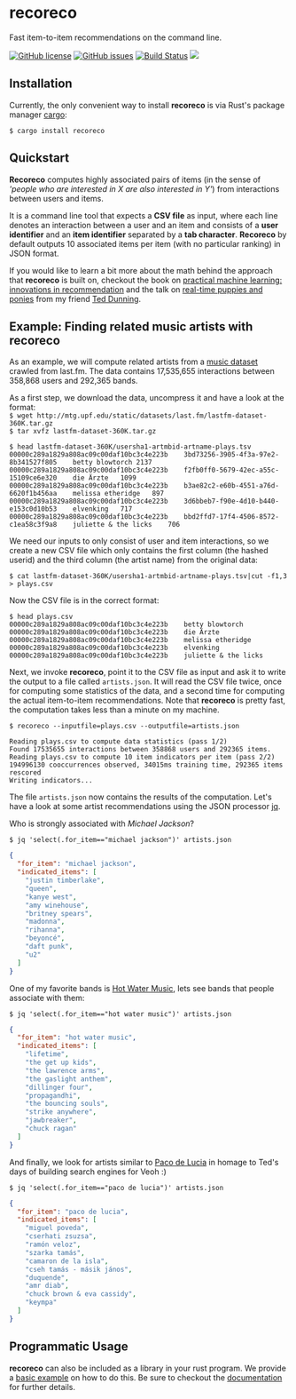# recoreco
Fast item-to-item recommendations on the command line.

[![GitHub license](https://img.shields.io/github/license/sscdotopen/recoreco.svg)](https://github.com/sscdotopen/recoreco/blob/master/LICENSE)
[![GitHub issues](https://img.shields.io/github/issues/sscdotopen/recoreco.svg)](https://github.com/sscdotopen/recoreco/issues)
[![Build Status](https://travis-ci.org/sscdotopen/recoreco.svg?branch=master)](https://travis-ci.org/sscdotopen/recoreco)
[![](http://meritbadge.herokuapp.com/recoreco)](https://crates.io/crates/recoreco)

## Installation

Currently, the only convenient way to install **recoreco** is via Rust's package manager [cargo](https://github.com/rust-lang/cargo):

```
$ cargo install recoreco
```

## Quickstart

**Recoreco** computes highly associated pairs of items (in the sense of _'people who are interested in X are also interested in Y'_) from interactions between users and items. 

It is a command line tool that expects a **CSV file** as input, where each line denotes an interaction between a user and an item and consists of a **user identifier** and an **item identifier** separated by a **tab character**. **Recoreco** by default outputs 10 associated items per item (with no particular ranking) in JSON format.

If you would like to learn a bit more about the math behind the approach that **recoreco** is built on, checkout the book on [practical machine learning: innovations in recommendation](https://mapr.com/practical-machine-learning/) and the talk on [real-time puppies and ponies](https://www.slideshare.net/tdunning/realtime-puppies-and-ponies-evolving-indicator-recommendations-in-realtime) from my friend [Ted Dunning](https://twitter.com/ted_dunning). 


## Example: Finding related music artists with recoreco

As an example, we will compute related artists from a [music dataset](http://www.dtic.upf.edu/~ocelma/MusicRecommendationDataset/lastfm-360K.html) crawled from last.fm. The data contains 17,535,655 interactions between 358,868 users and 292,365 bands.

As a first step, we download the data, uncompress it and have a look at the format:  
`$ wget http://mtg.upf.edu/static/datasets/last.fm/lastfm-dataset-360K.tar.gz`  
`$ tar xvfz lastfm-dataset-360K.tar.gz`

```
$ head lastfm-dataset-360K/usersha1-artmbid-artname-plays.tsv
00000c289a1829a808ac09c00daf10bc3c4e223b	3bd73256-3905-4f3a-97e2-8b341527f805	betty blowtorch	2137
00000c289a1829a808ac09c00daf10bc3c4e223b	f2fb0ff0-5679-42ec-a55c-15109ce6e320	die Ärzte	1099
00000c289a1829a808ac09c00daf10bc3c4e223b	b3ae82c2-e60b-4551-a76d-6620f1b456aa	melissa etheridge	897
00000c289a1829a808ac09c00daf10bc3c4e223b	3d6bbeb7-f90e-4d10-b440-e153c0d10b53	elvenking	717
00000c289a1829a808ac09c00daf10bc3c4e223b	bbd2ffd7-17f4-4506-8572-c1ea58c3f9a8	juliette & the licks	706
```

We need our inputs to only consist of user and item interactions, so we create a new CSV file which only contains the first column (the hashed userid) and the third column (the artist name) from the original data:

`$ cat lastfm-dataset-360K/usersha1-artmbid-artname-plays.tsv|cut -f1,3 > plays.csv`

Now the CSV file is in the correct format:

```
$ head plays.csv 
00000c289a1829a808ac09c00daf10bc3c4e223b	betty blowtorch
00000c289a1829a808ac09c00daf10bc3c4e223b	die Ärzte
00000c289a1829a808ac09c00daf10bc3c4e223b	melissa etheridge
00000c289a1829a808ac09c00daf10bc3c4e223b	elvenking
00000c289a1829a808ac09c00daf10bc3c4e223b	juliette & the licks
```

Next, we invoke **recoreco**, point it to the CSV file as input and ask it to write the output to a file called `artists.json`. It will read the CSV file twice, once for computing some statistics of the data, and a second time for computing the actual item-to-item recommendations. Note that **recoreco** is pretty fast, the computation takes less than a minute on my machine.

```
$ recoreco --inputfile=plays.csv --outputfile=artists.json

Reading plays.csv to compute data statistics (pass 1/2)
Found 17535655 interactions between 358868 users and 292365 items.
Reading plays.csv to compute 10 item indicators per item (pass 2/2)
194996130 cooccurrences observed, 34015ms training time, 292365 items rescored
Writing indicators...
```
The file `artists.json` now contains the results of the computation. Let's have a look at some artist recommendations using the JSON processor [jq](https://stedolan.github.io/jq/).

Who is strongly associated with _Michael Jackson_?

`$ jq 'select(.for_item=="michael jackson")' artists.json`

```json
{
  "for_item": "michael jackson",
  "indicated_items": [
    "justin timberlake",
    "queen",
    "kanye west",
    "amy winehouse",
    "britney spears",
    "madonna",
    "rihanna",
    "beyoncé",
    "daft punk",
    "u2"
  ]
}
```

One of my favorite bands is [Hot Water Music](https://www.youtube.com/watch?v=UsJ7zlwJnDg), lets see bands that people associate with them:

`$ jq 'select(.for_item=="hot water music")' artists.json`

```json
{
  "for_item": "hot water music",
  "indicated_items": [
    "lifetime",
    "the get up kids",
    "the lawrence arms",
    "the gaslight anthem",
    "dillinger four",
    "propagandhi",
    "the bouncing souls",
    "strike anywhere",
    "jawbreaker",
    "chuck ragan"
  ]
}

```

And finally, we look for artists similar to [Paco de Lucia](https://en.wikipedia.org/wiki/Paco_de_Luc%C3%ADa) in homage to Ted's days of building search engines for Veoh :)

`$ jq 'select(.for_item=="paco de lucia")' artists.json`

```json
{
  "for_item": "paco de lucia",
  "indicated_items": [
    "miguel poveda",
    "cserhati zsuzsa",
    "ramón veloz",
    "szarka tamás",
    "camaron de la isla",
    "cseh tamás - másik jános",
    "duquende",
    "amr diab",
    "chuck brown & eva cassidy",
    "keympa"
  ]
}
```

## Programmatic Usage

**recoreco** can also be included as a library in your rust program. We provide a [basic example](src/usage_tests.rs) on how to do this. Be sure to checkout the [documentation](https://docs.rs/recoreco/latest/recoreco/) for further details.

